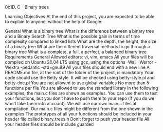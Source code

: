 0x1D. C - Binary trees

Learning Objectives
At the end of this project, you are expected to be able to explain to anyone, without the help of Google:

General
What is a binary tree
What is the difference between a binary tree and a Binary Search Tree
What is the possible gain in terms of time complexity compared to linked lists
What are the depth, the height, the size of a binary tree
What are the different traversal methods to go through a binary tree
What is a complete, a full, a perfect, a balanced binary tree
Requirements
General
Allowed editors: vi, vim, emacs
All your files will be compiled on Ubuntu 20.04 LTS using gcc, using the options -Wall -Werror -Wextra -pedantic -std=gnu89
All your files should end with a new line
A README.md file, at the root of the folder of the project, is mandatory
Your code should use the Betty style. It will be checked using betty-style.pl and betty-doc.pl
You are not allowed to use global variables
No more than 5 functions per file
You are allowed to use the standard library
In the following examples, the main.c files are shown as examples. You can use them to test your functions, but you don’t have to push them to your repo (if you do we won’t take them into account). We will use our own main.c files at compilation. Our main.c files might be different from the one shown in the examples
The prototypes of all your functions should be included in your header file called binary_trees.h
Don’t forget to push your header file
All your header files should be include guarded
